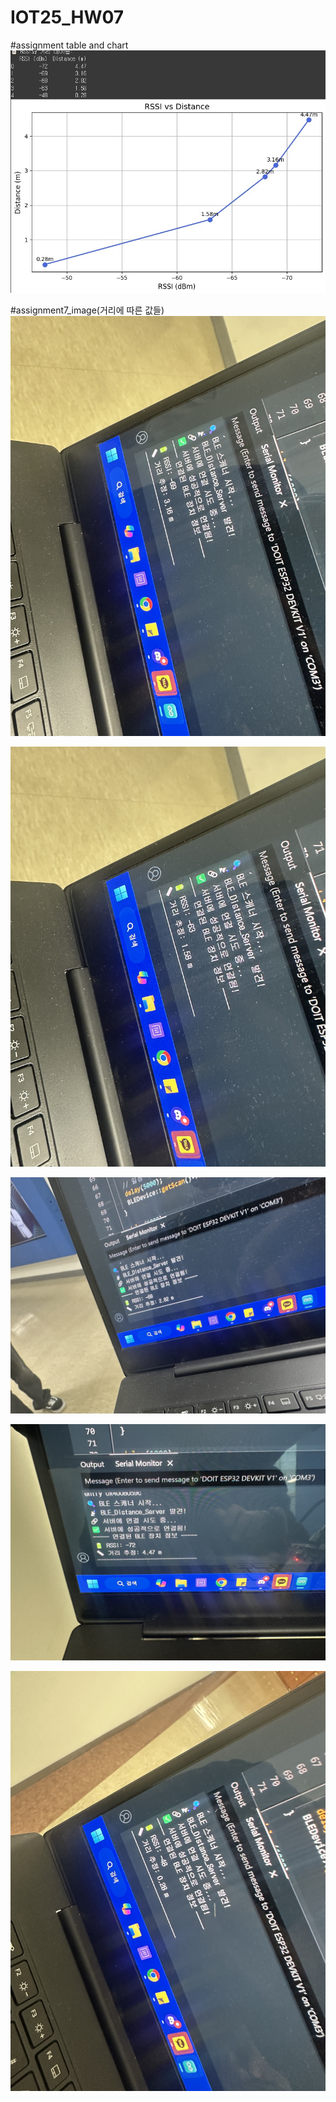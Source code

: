 # IOT25_HW07

#assignment table and chart
![table_chart](table_chart.jpg)

#assignment7_image(거리에 따른 값들)
![image 1](KakaoTalk_20250520_145602924.jpg)

![image 2](KakaoTalk_20250520_145602924_01.jpg)

![image 3](KakaoTalk_20250520_145602924_02.jpg)

![image 4](KakaoTalk_20250520_145602924_03.jpg)

![image 5](KakaoTalk_20250520_145602924_04.jpg)
